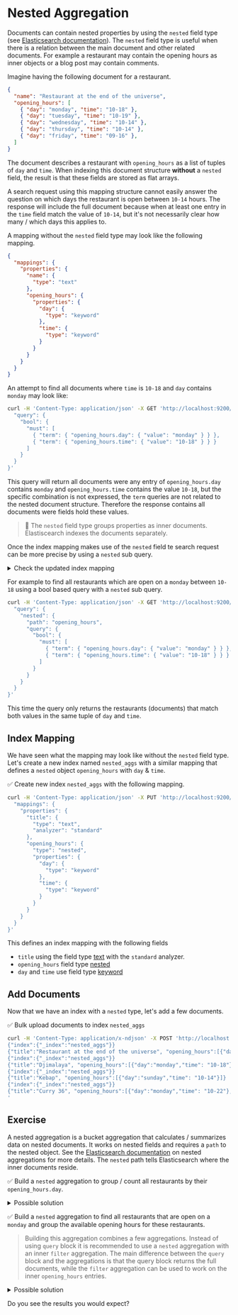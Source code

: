 # Nested Aggregation

Documents can contain nested properties by using the `nested` field type (see [Elasticsearch documentation](https://www.elastic.co/guide/en/elasticsearch/reference/current/nested.html)). The `nested` field type is useful when there is a relation between the main document and other related documents. For example a restaurant may contain the opening hours as inner objects or a blog post may contain comments.

Imagine having the following document for a restaurant.

```json
{
  "name": "Restaurant at the end of the universe",
  "opening_hours": [
    { "day": "monday", "time": "10-18" },
    { "day": "tuesday", "time": "10-19" },
    { "day": "wednesday", "time": "10-14" },
    { "day": "thursday", "time": "10-14" },
    { "day": "friday", "time": "09-16" },
  ]
}
```

The document describes a restaurant with `opening_hours` as a list of tuples of `day` and `time`.
When indexing this document structure **without** a `nested` field, the result is that these fields are stored as flat arrays.

A search request using this mapping structure cannot easily answer the question on which days the restaurant is open between `10-14` hours. The response will include the full document because when at least one entry in the `time` field match the value of `10-14`, but it's not necessarily clear how many / which days this applies to.

A mapping without the `nested` field type may look like the following mapping.

```json
{
  "mappings": {
    "properties": {
      "name": {
        "type": "text"
      },
      "opening_hours": {
        "properties": {
          "day": {
            "type": "keyword"
          },
          "time": {
            "type": "keyword"
          }
        }
      }
    }
  }
}
```

An attempt to find all documents where `time` is `10-18` and `day` contains `monday` may look like:

```bash
curl -H 'Content-Type: application/json' -X GET 'http://localhost:9200/nested_aggs/_search?pretty' -d '{
  "query": {
    "bool": {
      "must": [
        { "term": { "opening_hours.day": { "value": "monday" } } },
        { "term": { "opening_hours.time": { "value": "10-18" } } }
      ]
    }
  }
}'
```

This query will return all documents were any entry of `opening_hours.day` contains `monday` and `opening_hours.time` contains the value `10-18`, but the specific combination is not expressed, the `term` queries are not related to the nested document structure. Therefore the response contains all documents were fields hold these values.

> **🔎** The `nested` field type groups properties as inner documents. Elastiscearch indexes the documents separately.

Once the index mapping makes use of the `nested` field te search request can be more precise by using a `nested` sub query.

<details>
<summary>Check the updated index mapping</summary>

The updated mapping with a `nested` field type may look as follows.

```json
{
  "mappings": {
    "properties": {
      "name": {
        "type": "text"
      },
      "opening_hours": {
        "tytpe": "nested",
        "properties": {
          "day": {
            "type": "keyword"
          },
          "time": {
            "type": "keyword"
          }
        }
      }
    }
  }
}
```

This marks the `opening_hourss` field as a `nested` field.

</details>

For example to find all restaurants which are open on a `monday` between `10-18` using a bool based query with a `nested` sub query.

```bash
curl -H 'Content-Type: application/json' -X GET 'http://localhost:9200/nested_aggs/_search?pretty' -d '{
  "query": {
    "nested": {
      "path": "opening_hours",
      "query": {
        "bool": {
          "must": [
            { "term": { "opening_hours.day": { "value": "monday" } } },
            { "term": { "opening_hours.time": { "value": "10-18" } } }
          ]
        }
      }
    }
  }
}'
```

This time the query only returns the restaurants (documents) that match both values in the same tuple of `day` and `time`.


## Index Mapping

We have seen what the mapping may look like without the `nested` field type. Let's create a new index named `nested_aggs` with a similar mapping that defines a `nested` object `opening_hours` with `day` & `time`.

✅ Create new index `nested_aggs` with the following mapping.

```bash
curl -H 'Content-Type: application/json' -X PUT 'http://localhost:9200/nested_aggs' -d '{
  "mappings": {
    "properties": {
      "title": {
        "type": "text",
        "analyzer": "standard"
      },
      "opening_hours": {
        "type": "nested",
        "properties": {
          "day": {
            "type": "keyword"
          },
          "time": {
            "type": "keyword"
          }
        }
      }
    }
  }
}'
```

This defines an index mapping with the following fields

* `title` using the field type [text](https://www.elastic.co/guide/en/elasticsearch/reference/current/text.html) with the `standard` analyzer.
* `opening_hours` field type [nested](https://www.elastic.co/guide/en/elasticsearch/reference/current/nested.html)
* `day` and `time` use field type [keyword](https://www.elastic.co/guide/en/elasticsearch/reference/current/keyword.html)


## Add Documents

Now that we have an index with a `nested` type, let's add a few documents.

✅ Bulk upload documents to index `nested_aggs`

```bash
curl -H 'Content-Type: application/x-ndjson' -X POST 'http://localhost:9200/nested_aggs/_bulk' -d '
{"index":{"_index":"nested_aggs"}}
{"title":"Restaurant at the end of the universe", "opening_hours":[{"day":"monday","time":"10-18"},{"day":"wednesday","time":"10-15"}, {"day":"friday","time":"10-15"}]}
{"index":{"_index":"nested_aggs"}}
{"title":"Djimalaya", "opening_hours":[{"day":"monday","time": "10-18"}, {"day":"wednesday","time":"10-18"}, {"day":"friday","time":"10-18"}]}
{"index":{"_index":"nested_aggs"}}
{"title":"Kebap", "opening_hours":[{"day":"sunday","time": "10-14"}]}
{"index":{"_index":"nested_aggs"}}
{"title":"Curry 36", "opening_hours":[{"day":"monday","time": "10-22"},{"day":"tuesday","time": "10-14"},{"day":"thursday","time": "10-18"}]}
'
```


## Exercise

A nested aggregation is a bucket aggregation that calculates / summarizes data on nested documents.
It works on nested fields and requires a `path` to the nested object. See the [Elasticsearch documentation](https://www.elastic.co/guide/en/elasticsearch/reference/current/search-aggregations-bucket-nested-aggregation.html) on nested aggregations for more details.
The `nested` path tells Elasticsearch where the inner documents reside.

✅ Build a `nested` aggregation to group / count all restaurants by their `opening_hours.day`.

<details>
<summary>Possible solution</summary>

This solution uses a `nested` aggregation.

```bash
curl -H 'Content-Type: application/json' -X GET 'http://localhost:9200/nested_aggs/_search?pretty' -d '{
  "size": 0,
  "aggs": {
    "open restaurants": {
      "nested": { "path": "opening_hours" },
      "aggs": {
        "by day": {
          "terms": {
            "field": "opening_hours.day"
          }
        }
      }
    }
  }
}'
```
</details>

✅ Build a `nested` aggregation to find all restaurants that are open on a `monday` and group the available opening hours for these restaurants.

> Building this aggregation combines a few aggregations. Instead of using `query` block it is recommended to use a `nested` aggregation with an inner `filter` aggregation. The main difference between the `query` block and the aggregations is that the query block returns the full documents, while the `filter` aggregation can be used to work on the inner `opening_hours` entries.

<details>
<summary>Possible solution</summary>

This query below uses a `nested` aggregation with an inner `filter` aggregation to find all documents that have `opening_hours.day` set to `monday`, groups all hits using a `terms` aggregation. The result is opening hours of all open restaurants on Mondays.

```bash
curl -H 'Content-Type: application/json' -X GET 'http://localhost:9200/nested_aggs/_search?pretty' -d '{
  "size": 0,
  "aggs": {
    "restaurants": {
      "nested": {
        "path": "opening_hours"
      },
      "aggs": {
        "monday": {
          "filter": {
            "term": {
              "opening_hours.day": "monday"
            }
          },
          "aggs": {
            "open hours": {
              "terms": {
                "field": "opening_hours.time"
              }
            }
          }
        }
      }
    }
  }
}'
```
</details>

Do you see the results you would expect?
